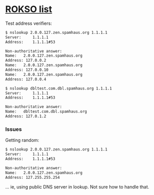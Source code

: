 # [ROKSO list](https://www.spamhaus.org/rokso/)

Test address verifiers:

```sh
$ nslookup 2.0.0.127.zen.spamhaus.org 1.1.1.1
Server:		1.1.1.1
Address:	1.1.1.1#53

Non-authoritative answer:
Name:	2.0.0.127.zen.spamhaus.org
Address: 127.0.0.2
Name:	2.0.0.127.zen.spamhaus.org
Address: 127.0.0.10
Name:	2.0.0.127.zen.spamhaus.org
Address: 127.0.0.4

$ nslookup dbltest.com.dbl.spamhaus.org 1.1.1.1
Server:		1.1.1.1
Address:	1.1.1.1#53

Non-authoritative answer:
Name:	dbltest.com.dbl.spamhaus.org
Address: 127.0.1.2

```

### Issues

Getting random:

```sh
$ nslookup 2.0.0.127.zen.spamhaus.org 1.1.1.1
Server:		1.1.1.1
Address:	1.1.1.1#53

Non-authoritative answer:
Name:	2.0.0.127.zen.spamhaus.org
Address: 127.255.255.254

```

... ie, using public DNS server in lookup. Not sure how to handle that.

